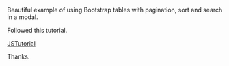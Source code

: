 Beautiful example of using Bootstrap tables with pagination, sort and search in a modal.

Followed this tutorial.

[JSTutorial](http://js-tutorial.com/bootstrap-data-table-1398)

Thanks.